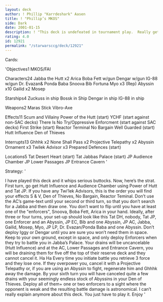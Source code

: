 ```yaml
---
layout: deck
author: ! Phillip "Karrdeshark" Aasen
title: ! "Phillip’s MKOS"
side: Dark
date: 2001-01-15
description: ! "This deck is undefeated in tournament play.  Really gets under the opponents skin with its uncancelable of the top of the reserve deck drains."
rating: 4.0
id: 12921
permalink: "/starwarsccg/deck/12921"
---
```

Cards: 

'Objectives1
MKOS/FAI

Characters24
Jabba the Hutt x2
Arica
Boba Fett w/gun
Dengar w/gun
IG-88 w/gun
Dr. Evazan& Ponda Baba
Snoova
Bib Fortuna
Myo x3 (Rep)
Abyssin x10
Gailid x2
Mosep

Starships4
Zuckuss in ship
Bossk in Ship
Dengar in ship
IG-88 in ship

Weapons2
Maras Stick
Vibro-Axe

Effects11
Scum and Villainy
Power of the Hutt (start)
YCHF (start against non-SAC decks)
There Is No Try/Oppressive Enforcment (start against SAC decks)
First Strike (start)
Reactor Terminal
No Bargain
Well Guarded (start)
Hutt Influence
Den of Thieves

Interrupts13
Ghhhk x2
None Shall Pass x2
Projective Telepathy x2
Abyssin Ornament x3
Twilek Advisor x3
Prepared Defences (start)

Locations5
Tat Desert Heart (start)
Tat Jabbas Palace (start)
JP Audience Chamber
JP Lower Passages
JP Entrance Cavern
'

Strategy: '

I have played this deck and it whips serious buttocks.  Now, here’s the strat.  First turn, go
get Hutt Influence and Audience Chamber using Power of Hutt and Tat JP.  If you have
any Twi’lek Advisors, this is the order you will find your effects S & V, Den of Thieves,
No Bargain, Reactor Teminal.   Don’t use the AC’s game-text until your second or third
turn, so that you don’t search for a Jabba and then draw one.  You don’t want to flip until
you have at least one of the "enforcers", Snoova, Boba Fett, Arica in your hand.  Ideally,
after three or four turns, your set-up should look like this  Tat DH, nobody, Tat JP, one
Enforcer and an Abyssin, JP EC, Bib and one Abyssin, JP AC, Jabba, Gailid, Mosep,
Myo, JP LP, Dr. Evazan/Ponda Baba and one Abyssin. Don’t deploy Iggy or Dengar until
you are sure you won’t need them in space.  Keep to your own ground, except in space,
and only deploy Enforcers when they try to battle you in Jabba’s Palace.  Your drains will
be uncancelable (Hutt Influence) and at the AC, Lower Passages and Entrance Cavern,
you will be draining them for five off the top of their reserve deck and they cannot cancel
it.  Ha Ha  Every time you initiate battle you retrieve 3 force and they lose one.  If they
overpower you, cancel it with a Projective Telepathy or, if you are using an Abyssin to
fight, regenerate him and Ghhhk away the damage.  By your sixth turn you will have
canceled quite a few drains with your seemingly endless stock of Abyssins in your Den of
Thieves.  Deploy all of them+ one or two enforcers to a sight where the opponent is weak
and the resulting battle damage is astronomical.  I can’t really explain anymore about this
deck.  You just have to play it.  Enjoy
'
